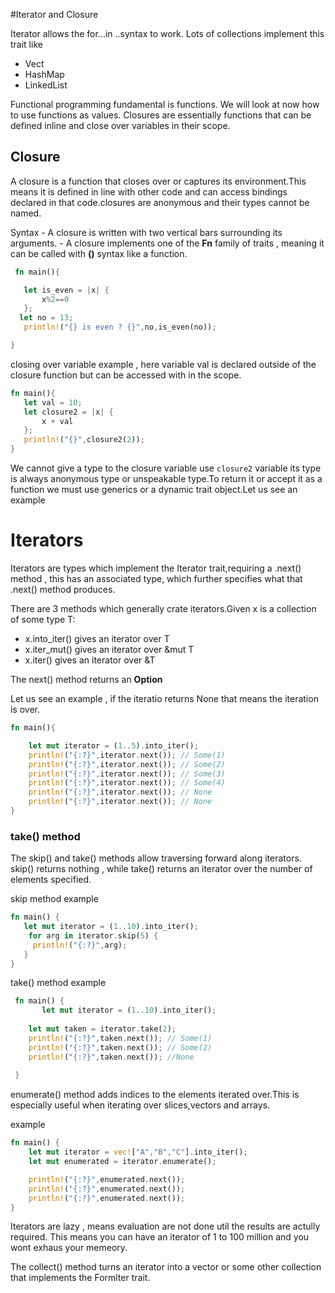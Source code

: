 #Iterator and Closure

Iterator allows the for...in ..syntax to work.
Lots of collections implement this trait like
- Vect
- HashMap
- LinkedList

Functional programming fundamental is functions. We will look at now how to 
use functions as values. Closures are essentially functions that can be defined inline and close over variables in their scope.

## Closure
 
 A closure is a function that closes over or captures its environment.This means it is defined in line with other code and can access bindings declared in that code.closures are anonymous and their types cannot be named.

  Syntax
    - A closure is written with two vertical bars surrounding its arguments.
    - A closure implements one of the **Fn** family of traits , meaning it can be called with **()** syntax like a function.


 ```rust
  fn main(){

    let is_even = |x| {
        x%2==0
    };
   let no = 13;
    println!("{} is even ? {}",no,is_even(no));

}


 ```

 closing over variable  example , here variable val is declared outside of the closure function but can be accessed with in the scope.

 ```rust
 fn main(){
    let val = 10;
    let closure2 = |x| {
        x + val
    };
    println!("{}",closure2(2));
}

 ```

 We cannot give a type to the closure variable use `closure2` variable its type is always anonymous type or unspeakable type.To return it or accept it as a function we must use generics or a dynamic trait object.Let us see an example

# Iterators

Iterators are types which implement the Iterator trait,requiring a .next() method , this has an associated type, which further specifies what that .next() method produces.

There are 3 methods which generally crate iterators.Given x is a collection of some type T:
- x.into_iter() gives an iterator over T
- x.iter_mut() gives an iterator over &mut T
- x.iter() gives an iterator over &T

The next() method returns an **Option**

Let us see an example , if the iteratio returns None that means the iteration is over.

```rust
fn main(){

    let mut iterator = (1..5).into_iter();
    println!("{:?}",iterator.next()); // Some(1)
    println!("{:?}",iterator.next()); // Some(2)
    println!("{:?}",iterator.next()); // Some(3)
    println!("{:?}",iterator.next()); // Some(4)
    println!("{:?}",iterator.next()); // None
    println!("{:?}",iterator.next()); // None
}

```

### take() method

The skip() and take() methods allow traversing forward along iterators.
skip() returns nothing , while take() returns an iterator over the number of
elements specified.

skip method example

```rust
fn main() {
   let mut iterator = (1..10).into_iter();
    for arg in iterator.skip(5) {
     println!("{:?}",arg);
   }
}

```

take() method example

```rust
 fn main() {
       let mut iterator = (1..10).into_iter();
    
    let mut taken = iterator.take(2); 
    println!("{:?}",taken.next()); // Some(1)
    println!("{:?}",taken.next()); // Some(2)
    println!("{:?}",taken.next()); //None
  
 }

```

enumerate() method adds indices to the elements iterated over.This is especially useful when iterating over slices,vectors and arrays.

example
```rust
fn main() {
    let mut iterator = vec!["A","B","C"].into_iter();
    let mut enumerated = iterator.enumerate();

    println!("{:?}",enumerated.next());
    println!("{:?}",enumerated.next());
    println!("{:?}",enumerated.next());
}

```

Iterators are lazy , means evaluation are not done util the results are actully required. This means you can have an iterator of 1 to 100 million and you wont exhaus your memeory.

The collect() method turns an iterator into a vector or some other collection that implements the Formlter trait.